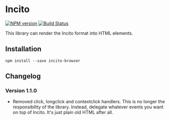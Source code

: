 # Incito

[![NPM version](https://img.shields.io/npm/v/incito-browser.svg?style=flat)](https://npmjs.org/package/incito-browser) [![Build Status](https://travis-ci.org/shopgun/incito-browser.svg?branch=develop)](https://travis-ci.org/shopgun/incito-browser)

This library can render the Incito format into HTML elements.

## Installation

`npm install --save incito-browser`

## Changelog

### Version 1.1.0

- Removed click, longclick and contextclick handlers. This is no longer the responsibility of the library. Instead, delegate whatever events you want on top of Incito. It's just plain old HTML after all.
